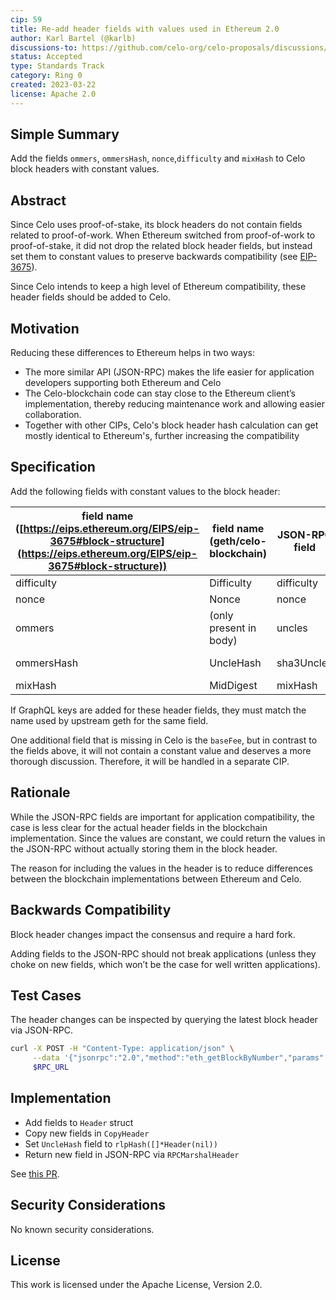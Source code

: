 ```yaml
---
cip: 59
title: Re-add header fields with values used in Ethereum 2.0
author: Karl Bartel (@karlb)
discussions-to: https://github.com/celo-org/celo-proposals/discussions/370
status: Accepted
type: Standards Track
category: Ring 0
created: 2023-03-22
license: Apache 2.0
---
```


## Simple Summary

Add the fields `ommers`, `ommersHash`, `nonce`,`difficulty` and `mixHash` to Celo block headers with constant values.

## Abstract

Since Celo uses proof-of-stake, its block headers do not contain fields related to proof-of-work. When Ethereum switched from proof-of-work to proof-of-stake, it did not drop the related block header fields, but instead set them to constant values to preserve backwards compatibility (see [EIP-3675](https://eips.ethereum.org/EIPS/eip-3675#block-structure)).

Since Celo intends to keep a high level of Ethereum compatibility, these header fields should be added to Celo.

## Motivation

Reducing these differences to Ethereum helps in two ways:

- The more similar API (JSON-RPC) makes the life easier for application developers supporting both Ethereum and Celo
- The Celo-blockchain code can stay close to the Ethereum client’s implementation, thereby reducing maintenance work and allowing easier collaboration.
- Together with other CIPs, Celo's block header hash calculation can get mostly identical to Ethereum's, further increasing the compatibility

## Specification

Add the following fields with constant values to the block header:

| field name ([https://eips.ethereum.org/EIPS/eip-3675#block-structure](https://eips.ethereum.org/EIPS/eip-3675#block-structure)) | field name (geth/celo-blockchain) | JSON-RPC field | value |
| --- | --- | --- | --- |
| difficulty | Difficulty | difficulty | 0 |
| nonce | Nonce | nonce | 0x0000000000000000 |
| ommers | (only present in body) | uncles | [] |
| ommersHash | UncleHash | sha3Uncles | 0x1dcc4de8dec75d7aab85b567b6ccd41ad312451b948a7413f0a142fd40d49347 (Keccak256(RLP([]))) |
| mixHash | MidDigest | mixHash | 0x0000000000000000000000000000000000000000000000000000000000000000 |

If GraphQL keys are added for these header fields, they must match the name used by upstream geth for the same field.

One additional field that is missing in Celo is the `baseFee`, but in contrast to the fields above, it will not contain a constant value and deserves a more thorough discussion. Therefore, it will be handled in a separate CIP.

## Rationale

While the JSON-RPC fields are important for application compatibility, the case is less clear for the actual header fields in the blockchain implementation. Since the values are constant, we could return the values in the JSON-RPC without actually storing them in the block header.

The reason for including the values in the header is to reduce differences between the blockchain implementations between Ethereum and Celo.

## Backwards Compatibility

Block header changes impact the consensus and require a hard fork.

Adding fields to the JSON-RPC should not break applications (unless they choke on new fields, which won’t be the case for well written applications).

## Test Cases

The header changes can be inspected by querying the latest block header via JSON-RPC.

```bash
curl -X POST -H "Content-Type: application/json" \
     --data '{"jsonrpc":"2.0","method":"eth_getBlockByNumber","params":["latest", true],"id":1}' \
     $RPC_URL
```

## Implementation

- Add fields to `Header` struct
- Copy new fields in `CopyHeader`
- Set `UncleHash` field to `rlpHash([]*Header(nil))`
- Return new field in JSON-RPC via `RPCMarshalHeader`

See [this PR](https://github.com/celo-org/celo-blockchain/pull/2124).

## Security Considerations

No known security considerations.

## License

This work is licensed under the Apache License, Version 2.0.
